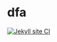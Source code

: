 # dfa

[![Jekyll site CI](https://github.com/Masrik-Dahir/dfa/actions/workflows/jekyll.yml/badge.svg)](https://github.com/Masrik-Dahir/dfa/actions/workflows/jekyll.yml)
